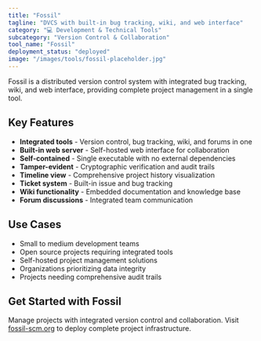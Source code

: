 ```yaml
---
title: "Fossil"
tagline: "DVCS with built-in bug tracking, wiki, and web interface"
category: "💻 Development & Technical Tools"
subcategory: "Version Control & Collaboration"
tool_name: "Fossil"
deployment_status: "deployed"
image: "/images/tools/fossil-placeholder.jpg"
---
```

Fossil is a distributed version control system with integrated bug tracking, wiki, and web interface, providing complete project management in a single tool.

## Key Features

- **Integrated tools** - Version control, bug tracking, wiki, and forums in one
- **Built-in web server** - Self-hosted web interface for collaboration
- **Self-contained** - Single executable with no external dependencies
- **Tamper-evident** - Cryptographic verification and audit trails
- **Timeline view** - Comprehensive project history visualization
- **Ticket system** - Built-in issue and bug tracking
- **Wiki functionality** - Embedded documentation and knowledge base
- **Forum discussions** - Integrated team communication

## Use Cases

- Small to medium development teams
- Open source projects requiring integrated tools
- Self-hosted project management solutions
- Organizations prioritizing data integrity
- Projects needing comprehensive audit trails

## Get Started with Fossil

Manage projects with integrated version control and collaboration. Visit [fossil-scm.org](https://fossil-scm.org) to deploy complete project infrastructure.